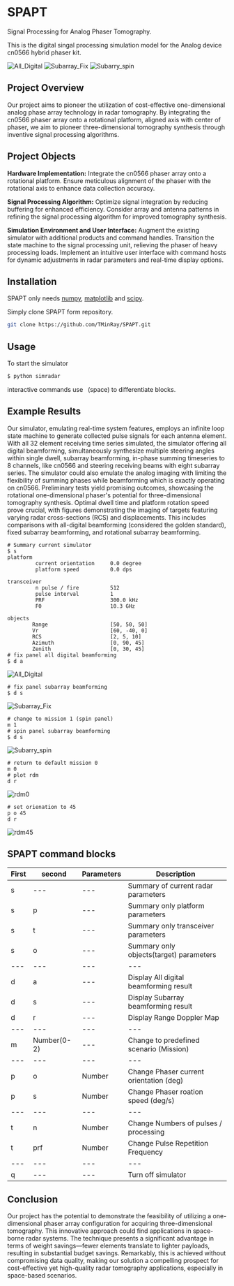 # SPAPT
Signal Processing for Analog Phaser Tomography.

This is the digital singal processing simulation model for the Analog device cn0566 hybrid phaser kit.

![All_Digital](/image/All_Digital.png)
![Subarray_Fix](/image/Subarray_Fix.png)
![Subarry_spin](/image/Subarry_spin.png)

## Project Overview
Our project aims to pioneer the utilization of cost-effective one-dimensional analog phase array technology in radar tomography. By integrating the cn0566 phaser array onto a rotational platform, aligned axis with center of phaser, we aim to pioneer three-dimensional tomography synthesis through inventive signal processing algorithms.

## Project Objects

__Hardware Implementation:__
Integrate the cn0566 phaser array onto a rotational platform. Ensure meticulous alignment of the phaser with the rotational axis to enhance data collection accuracy.

__Signal Processing Algorithm:__
Optimize signal integration by reducing buffering for enhanced efficiency. Consider array and antenna patterns in refining the signal processing algorithm for improved tomography synthesis.

__Simulation Environment and User Interface:__
Augment the existing simulator with additional products and command handles.
Transition the state machine to the signal processing unit, relieving the phaser of heavy processing loads.
Implement an intuitive user interface with command hosts for dynamic adjustments in radar parameters and real-time display options.


## Installation
SPAPT only needs [numpy](https://pypi.org/project/numpy/), [matplotlib](https://pypi.org/project/matplotlib/) and [scipy](https://pypi.org/project/scipy/).

Simply clone SPAPT form repository.

```bash
git clone https://github.com/TMinRay/SPAPT.git
```

## Usage

To start the simulator
```bash
$ python simradar
```

interactive commands use ` `(space) to differentiate blocks.

## Example Results
Our simulator, emulating real-time system features, employs an infinite loop state machine to generate collected pulse signals for each antenna element. With all 32 element receiving time series simulated, the simulator offering all digital beamforming, simultaneously synthesize multiple steering angles within single dwell, subarray beamforming, in-phase summing timeseries to 8 channels, like cn0566 and steering receiving beams with eight subarray series. The simulator could also emulate the analog imaging with limiting the flexibility of summing phases while beamforming which is exactly operating on cn0566. Preliminary tests yield promising outcomes, showcasing the rotational one-dimensional phaser's potential for three-dimensional tomography synthesis. Optimal dwell time and platform rotation speed prove crucial, with figures demonstrating the imaging of targets featuring varying radar cross-sections (RCS) and displacements. This includes comparisons with all-digital beamforming (considered the golden standard), fixed subarray beamforming, and rotational subarray beamforming.

```SPAPT
# Summary current simulator
$ s
platform
         current orientation     0.0 degree
         platform speed          0.0 dps

transceiver
         n pulse / fire          512
         pulse interval          1
         PRF                     300.0 kHz
         F0                      10.3 GHz

objects
        Range                    [50, 50, 50]
        Vr                       [60, -40, 0]
        RCS                      [2, 5, 10]
        Azimuth                  [0, 90, 45]
        Zenith                   [0, 30, 45]
# fix panel all digital beamforming
$ d a
```
![All_Digital](/image/All_Digital.png)
```SPAPT
# fix panel subarray beamforming
$ d s
```
![Subarray_Fix](/image/Subarray_Fix.png)

```SPAPT
# change to mission 1 (spin panel)
m 1
# spin panel subarray beamforming
$ d s
```
![Subarry_spin](/image/Subarry_spin.png)

```SPAPT
# return to default mission 0
m 0
# plot rdm
d r
```
![rdm0](/image/rdm_0_deg.png)
```SPAPT
# set orienation to 45
p o 45
d r
```
![rdm45](/image/rdm_45_deg.png)
## SPAPT command blocks

| First | second | Parameters | Description |
| --- | --- | --- | --- |
| s | --- | --- | Summary of current radar parameters|
| s |  p  | --- | Summary only platform parameters|
| s |  t  | --- | Summary only transceiver parameters|
| s |  o  | --- | Summary only objects(target) parameters|
| --- | --- | --- | --- |
| d |  a  | --- | Display All digital beamforming result|
| d |  s  | --- | Display Subarray beamforming result|
| d |  r  | --- | Display Range Doppler Map|
| --- | --- | --- | --- |
| m |  Number(0-2)  | --- | Change to predefined scenario (Mission)|
| --- | --- | --- | --- |
| p |  o  | Number | Change Phaser current orientation (deg)|
| p |  s  | Number | Change Phaser roation speed (deg/s)|
| --- | --- | --- | --- |
| t |  n  | Number | Change Numbers of pulses / processing |
| t |  prf  | Number | Change Pulse Repetition Frequency |
| --- | --- | --- | --- |
| q | --- | --- | Turn off simulator |

## Conclusion
Our project has the potential to demonstrate the feasibility of utilizing a one-dimensional phaser array configuration for acquiring three-dimensional tomography. This innovative approach could find applications in space-borne radar systems. The technique presents a significant advantage in terms of weight savings—fewer elements translate to lighter payloads, resulting in substantial budget savings. Remarkably, this is achieved without compromising data quality, making our solution a compelling prospect for cost-effective yet high-quality radar tomography applications, especially in space-based scenarios.

